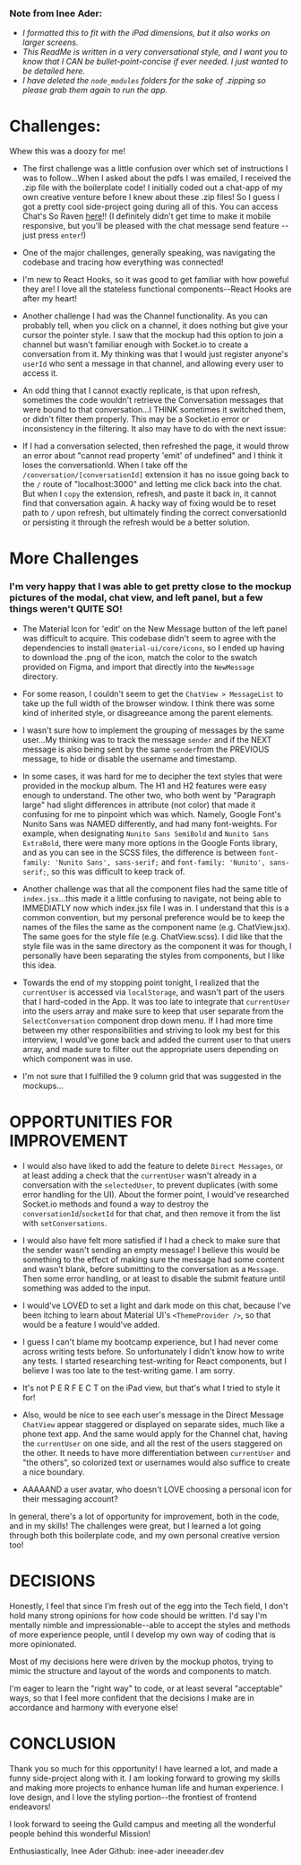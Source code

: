 
### Note from Inee Ader: 
- *I formatted this to fit with the iPad dimensions, but it also works on larger screens.*
- *This ReadMe is written in a very conversational style, and I want you to know that I CAN be bullet-point-concise if ever needed. I just wanted to be detailed here.*
- *I have deleted the `node_modules` folders for the sake of .zipping so please grab them again to run the app.*

# Challenges: 
Whew this was a doozy for me! 

- The first challenge was a little confusion over which set of instructions I was to follow...When I asked about the pdfs I was emailed, I received the .zip file with the boilerplate code! I initially coded out a chat-app of my own creative venture before I knew about these .zip files! So I guess I got a pretty cool side-project going during all of this. You can access Chat's So Raven [here](https://github.com/inee-ader/chats-so-raven)!! (I definitely didn't get time to make it mobile responsive, but you'll be pleased with the chat message send feature -- just press `enter`!)

- One of the major challenges, generally speaking, was navigating the codebase and tracing how everything was connected! 

- I'm new to React Hooks, so it was good to get familiar with how poweful they are! I love all the stateless functional components--React Hooks are after my heart! 

- Another challenge I had was the Channel functionality. As you can probably tell, when you click on a channel, it does nothing but give your cursor the pointer style. I saw that the mockup had this option to join a channel but wasn't familiar enough with Socket.io to create a conversation from it. My thinking was that I would just register anyone's `userId` who sent a message in that channel, and allowing every user to access it. 

- An odd thing that I cannot exactly replicate, is that upon refresh, sometimes the code wouldn't retrieve the Conversation messages that were bound to that conversation...I THINK sometimes it switched them, or didn't filter them properly. This may be a Socket.io error or inconsistency in the filtering. It also may have to do with the next issue: 

- If I had a conversation selected, then refreshed the page, it would throw an error about "cannot read property 'emit' of undefined" and I think it loses the conversationId. When I take off the `/conversation/[conversationId]` extension it has no issue going back to the `/` route of "localhost:3000" and letting me click back into the chat. But when I `copy` the extension, refresh, and paste it back in, it cannot find that conversation again. A hacky way of fixing would be to reset path to `/` upon refresh, but ultimately finding the correct conversationId or persisting it through the refresh would be a better solution. 


# More Challenges
### I'm very happy that I was able to get pretty close to the mockup pictures of the modal, chat view, and left panel, but a few things weren't QUITE SO!
- The Material Icon for 'edit' on the New Message button of the left panel was difficult to acquire. This codebase didn't seem to agree with the dependencies to install `@material-ui/core/icons`, so I ended up having to download the .png of the icon, match the color to the swatch provided on Figma, and import that directly into the `NewMessage` directory. 

- For some reason, I couldn't seem to get the `ChatView > MessageList` to take up the full width of the browser window. I think there was some kind of inherited style, or disagreeance among the parent elements. 

- I wasn't sure how to implement the grouping of messages by the same user...My thinking was to track the message `sender` and if the NEXT message is also being sent by the same `sender`from the PREVIOUS message, to hide or disable the username and timestamp. 

- In some cases, it was hard for me to decipher the text styles that were provided in the mockup album. The H1 and H2 features were easy enough to understand. The other two, who both went by "Paragraph large" had slight differences in attribute (not color) that made it confusing for me to pinpoint which was which. Namely, Google Font's Nunito Sans was NAMED differently, and had many font-weights. For example, when designating `Nunito Sans SemiBold` and `Nunito Sans ExtraBold`, there were many more options in the Google Fonts library, and as you can see in the SCSS files, the difference is between `font-family: 'Nunito Sans', sans-serif;` and `font-family: 'Nunito', sans-serif;`, so this was difficult to keep track of. 

- Another challenge was that all the component files had the same title of `index.jsx`...this made it a little confusing to navigate, not being able to IMMEDIATLY now which index.jsx file I was in. I understand that this is a common convention, but my personal preference would be to keep the names of the files the same as the component name (e.g. ChatView.jsx). The same goes for the style file (e.g. ChatView.scss). I did like that the style file was in the same directory as the component it was for though, I personally have been separating the styles from components, but I like this idea. 

- Towards the end of my stopping point tonight, I realized that the `currentUser` is accessed via `localStorage`, and wasn't part of the users that I hard-coded in the App. It was too late to integrate that `currentUser` into the users array and make sure to keep that user separate from the `SelectConversation` component drop down menu. If I had more time between my other responsibilities and striving to look my best for this interview, I would've gone back and added the current user to that users array, and made sure to filter out the appropriate users depending on which component was in use. 

- I'm not sure that I fulfilled the 9 column grid that was suggested in the mockups...


# OPPORTUNITIES FOR IMPROVEMENT
- I would also have liked to add the feature to delete `Direct Messages`, or at least adding a check that the `currentUser` wasn't already in a conversation with the `selectedUser`, to prevent duplicates (with some error handling for the UI). About the former point, I would've researched Socket.io methods and found a way to destroy the `conversationId`/`socketId` for that chat, and then remove it from the list with `setConversations`. 

- I would also have felt more satisfied if I had a check to make sure that the sender wasn't sending an empty message! I believe this would be something to the effect of making sure the message had some content and wasn't blank, before submitting to the conversation as a `Message`. Then some error handling, or at least to disable the submit feature until something was added to the input. 

- I would've LOVED to set a light and dark mode on this chat, because I've been itching to learn about Material UI's `<ThemeProvider />`, so that would be a feature I would've added. 

- I guess I can't blame my bootcamp experience, but I had never come across writing tests before. So unfortunately I didn't know how to write any tests. I started researching test-writing for React components, but I believe I was too late to the test-writing game. I am sorry. 

- It's not P E R F E C T on the iPad view, but that's what I tried to style it for! 

- Also, would be nice to see each user's message in the Direct Message `ChatView` appear staggered or displayed on separate sides, much like a phone text app. And the same would apply for the Channel chat, having the `currentUser` on one side, and all the rest of the users staggered on the other. It needs to have more differentiation between `currentUser` and "the others", so colorized text or usernames would also suffice to create a nice boundary. 

- AAAAAND a user avatar, who doesn't LOVE choosing a personal icon for their messaging account? 

In general, there's a lot of opportunity for improvement, both in the code, and in my skills! The challenges were great, but I learned a lot going through both this boilerplate code, and my own personal creative version too! 


# DECISIONS 
Honestly, I feel that since I'm fresh out of the egg into the Tech field, I don't hold many strong opinions for how code should be written. I'd say I'm mentally nimble and impressionable--able to accept the styles and methods of more experience people, until I develop my own way of coding that is more opinionated. 

Most of my decisions here were driven by the mockup photos, trying to mimic the structure and layout of the words and components to match. 

I'm eager to learn the "right way" to code, or at least several "acceptable" ways, so that I feel more confident that the decisions I make are in accordance and harmony with everyone else! 

# CONCLUSION
Thank you so much for this opportunity! I have learned a lot, and made a funny side-project along with it. I am looking forward to growing my skills and making more projects to enhance human life and human experience. I love design, and I love the styling portion--the frontiest of frontend endeavors! 

I look forward to seeing the Guild campus and meeting all the wonderful people behind this wonderful Mission! 

Enthusiastically, 
Inee Ader
Github: inee-ader
ineeader.dev